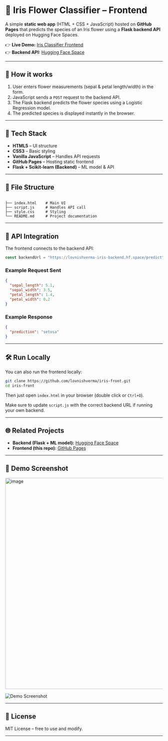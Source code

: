 # 🌸 Iris Flower Classifier – Frontend

A simple **static web app** (HTML + CSS + JavaScript) hosted on **GitHub Pages** that predicts the species of an Iris flower using a **Flask backend API** deployed on Hugging Face Spaces.  

👉 **Live Demo:** [Iris Classifier Frontend](https://lovnishverma.github.io/iris-front/)  
👉 **Backend API:** [Hugging Face Space](https://huggingface.co/spaces/lovnishverma/iris-backend)

---

## 🚀 How it works

1. User enters flower measurements (sepal & petal length/width) in the form.  
2. JavaScript sends a `POST` request to the backend API.  
3. The Flask backend predicts the flower species using a Logistic Regression model.  
4. The predicted species is displayed instantly in the browser.  

---

## 🔧 Tech Stack

- **HTML5** – UI structure  
- **CSS3** – Basic styling  
- **Vanilla JavaScript** – Handles API requests  
- **GitHub Pages** – Hosting static frontend  
- **Flask + Scikit-learn (Backend)** – ML model & API  

---

## 📂 File Structure

```

├── index.html    # Main UI
├── script.js     # Handles API call
├── style.css     # Styling
└── README.md     # Project documentation

````

---

## 📡 API Integration

The frontend connects to the backend API:

```javascript
const backendUrl = "https://lovnishverma-iris-backend.hf.space/predict";
````

### Example Request Sent

```json
{
  "sepal_length": 5.1,
  "sepal_width": 3.5,
  "petal_length": 1.4,
  "petal_width": 0.2
}
```

### Example Response

```json
{
  "prediction": "setosa"
}
```

---

## 🛠️ Run Locally

You can also run the frontend locally:

```bash
git clone https://github.com/lovnishverma/iris-front.git
cd iris-front
```

Then just open `index.html` in your browser (double click or `Ctrl+O`).

Make sure to update `script.js` with the correct backend URL if running your own backend.

---

## 🌐 Related Projects

* **Backend (Flask + ML model):** [Hugging Face Space](https://huggingface.co/spaces/lovnishverma/iris-backend)
* **Frontend (this repo):** [GitHub Pages](https://lovnishverma.github.io/iris-front/)

---

## 📸 Demo Screenshot

<img width="1919" height="675" alt="image" src="https://github.com/user-attachments/assets/e2b8664d-551e-4e2f-94ee-1ab467a648cd" />

![Demo Screenshot](https://github.com/user-attachments/assets/bf2d124e-592e-49a2-8c6f-b7adab049df6)

---

## 📜 License

MIT License – free to use and modify.

---
